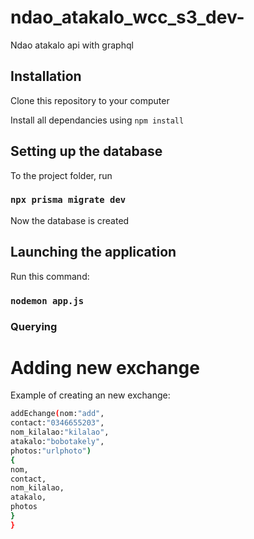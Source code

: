 # ndao_atakalo_wcc_s3_dev-

Ndao atakalo api with graphql

## Installation

Clone this repository to your computer

Install all dependancies using `npm install`

## Setting up the database

To the project folder, run

### `npx prisma migrate dev`

Now the database is created

## Launching the application

Run this command:

### `nodemon app.js`

### Querying

# Adding new exchange

Example of creating an new exchange:

```sh mutation {
addEchange(nom:"add"­,
contact:"0346655203"­,
nom_kilalao:"kilalao­",
atakalo:"bobotakely"­,
photos:"urlphoto")
{
nom,
contact,
nom_kilalao,
atakalo,
photos
}
}
```
